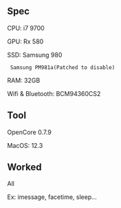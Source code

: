 ## Spec
CPU: i7 9700

GPU: Rx 580

SSD: Samsung 980

     Samsung PM981a(Patched to disable)
     
RAM: 32GB

Wifi & Bluetooth: BCM94360CS2


## Tool
OpenCore 0.7.9

MacOS: 12.3


## Worked
All

Ex: imessage, facetime, sleep...
